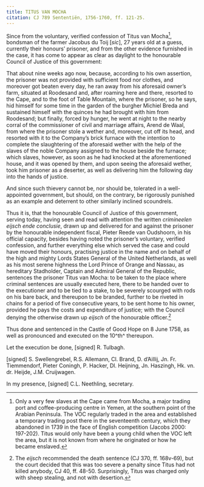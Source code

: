 ```yaml
---
title: TITUS VAN MOCHA
citation: CJ 789 Sententiën, 1756-1760, ff. 121-25.
---
```


Since from the voluntary, verified confession of Titus van Mocha[^1], bondsman of the farmer Jacobus du Toij \[*sic*\], 27 years old at a guess, currently their honours’ prisoner, and from the other evidence furnished in the case, it has come to appear as clear as daylight to the honourable Council of Justice of this government:

That about nine weeks ago now, because, according to his own assertion, the prisoner was not provided with sufficient food nor clothes, and moreover got beaten every day, he ran away from his aforesaid owner’s farm, situated at Roodesand and, after roaming here and there, resorted to the Cape, and to the foot of Table Mountain, where the prisoner, so he says, hid himself for some time in the garden of the burgher Michiel Breda and sustained himself with the quinces he had brought with him from Roodesand; but finally, forced by hunger, he went at night to the nearby corral of the commissioner of civil and marriage affairs, Arend de Waal, from where the prisoner stole a wether and, moreover, cut off its head, and resorted with it to the Company’s brick furnace with the intention to complete the slaughtering of the aforesaid wether with the help of the slaves of the noble Company assigned to the house beside the furnace; which slaves, however, as soon as he had knocked at the aforementioned house, and it was opened by them, and upon seeing the aforesaid wether, took him prisoner as a deserter, as well as delivering him the following day into the hands of justice.

And since such thievery cannot be, nor should be, tolerated in a well-appointed government, but should, on the contrary, be rigorously punished as an example and deterrent to other similarly inclined scoundrels.

Thus it is, that the honourable Council of Justice of this government, serving today, having seen and read with attention the written *crimineelen eijsch ende conclusie*, drawn up and delivered for and against the prisoner by the honourable independent fiscal, Pieter Reede van Oudshoorn, in his official capacity, besides having noted the prisoner’s voluntary, verified confession, and further everything else which served the case and could have moved their honours, practising justice in the name and on behalf of the high and mighty Lords States General of the United Netherlands, as well as his most serene highness the Lord Prince of Orange and Nassau, as hereditary Stadholder, Captain and Admiral General of the Republic, sentences the prisoner Titus van Mocha: to be taken to the place where criminal sentences are usually executed here, there to be handed over to the executioner and to be tied to a stake, to be severely scourged with rods on his bare back, and thereupon to be branded, further to be riveted in chains for a period of five consecutive years, to be sent home to his owner, provided he pays the costs and expenditure of justice; with the Council denying the otherwise drawn up *eijsch* of the honourable officer.[^2]

Thus done and sentenced in the Castle of Good Hope on 8 June 1758, as well as pronounced and executed on the 10^th^ thereupon.

Let the execution be done, \[signed\] R. Tulbagh.

\[signed\] S. Swellengrebel, R.S. Allemann, Cl. Brand, D. d’Aillij, Jn. Fr. Tiemmendorf, Pieter Coningh, P. Hacker, Dl. Heijning, Jn. Haszingh, Hk. vn. dr. Heijde, J.M. Cruijwagen.

In my presence, \[signed\] C.L. Neethling, secretary.

[^1]: Only a very few slaves at the Cape came from Mocha, a major trading port and coffee-producing centre in Yemen, at the southern point of the Arabian Peninsula. The VOC regularly traded in the area and established a temporary trading post there in the seventeenth century, which they abandoned in 1739 in the face of English competition (Jacobs 2000: 197-202). Titus would only have been a young child when the VOC left the area, but it is not known from where he originated or how he became enslaved.

[^2]: The *eijsch* recommended the death sentence (CJ 370, ff. 168v-69), but the court decided that this was too severe a penalty since Titus had not killed anybody, CJ 40, ff. 48-50. Surprisingly, Titus was charged only with sheep stealing, and not with desertion.
